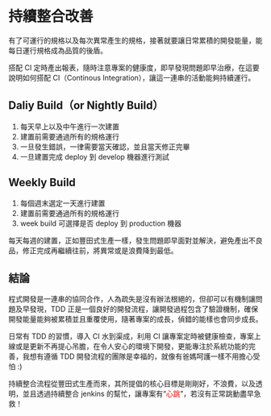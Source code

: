 持續整合改善
============

有了可運行的規格以及每次異常產生的規格，接著就要讓日常累積的開發能量，能每日運行規格成為品質的後盾。

搭配 CI 定時產出報表，隨時注意專案的健康度，即早發現問題即早治療，在這要說明如何搭配 CI（Continous Integration），讓這一連串的活動能夠持續運行。

Daliy Build（or Nightly Build）
-------------------------------

1.	每天早上以及中午進行一次建置
2.	建置前需要通過所有的規格運行
3.	一旦發生錯誤，一律需要當天確認，並且當天修正完畢
4.	一旦建置完成 deploy 到 develop 機器進行測試

Weekly Build
-------------

1.	每個週末選定一天進行建置
2.	建置前需要通過所有的規格運行
3.	week build 可選擇是否 deploy 到 production 機器

每天每週的建置，正如豐田式生產一樣，發生問題即早面對並解決，避免產出不良品，修正完成再繼續往前，將異常或是浪費降到最低。

結論
----

程式開發是一連串的協同合作，人為疏失是沒有辦法根絕的，但卻可以有機制讓問題及早發現，TDD 正是一個良好的開發流程，讓開發過程包含了驗證機制，確保開發能量能夠被累積並且重覆使用，隨著專案的成長，偵錯的能樣也會同步成長。

日常有 TDD 的習慣，導入 CI 水到渠成，利用 CI 讓專案定時被健康檢查，專案上線或是更新不再提心吊膽，在令人安心的環境下開發，更能專注於系統功能的完善，我想有遵循 TDD 開發流程的團隊是幸福的，就像有爸媽呵護一樣不用擔心受怕 :)

持續整合流程從豐田式生產而來，其所提倡的核心目標是剛剛好，不浪費，以及透明，並且透過持續整合 jenkins 的幫忙，讓專案有“<font color="red">心跳</font>”，若沒有正常跳動盡早急救！
